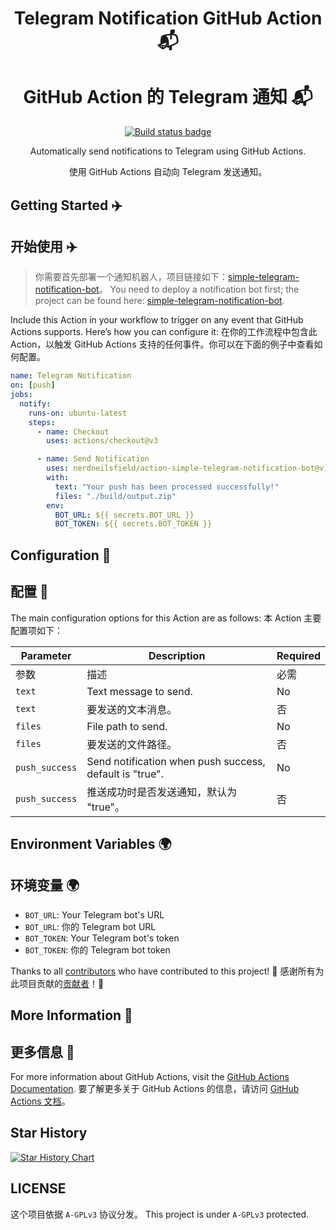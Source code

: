 <h1 align="center">
  Telegram Notification GitHub Action 📬
</h1>
<h1 align="center">
  GitHub Action 的 Telegram 通知 📬
</h1>

<p align="center">
  <a href="https://github.com/dengqi/action-simple-telegram-notification-bot/actions">
    <img src="https://github.com/nerdneilsfield/action-simple-telegram-notification-bot/actions/workflows/test.yml/badge.svg" alt="Build status badge">
  </a>
</p>

<p align="center">
  Automatically send notifications to Telegram using GitHub Actions.
</p>
<p align="center">
  使用 GitHub Actions 自动向 Telegram 发送通知。
</p>

## Getting Started :airplane:

## 开始使用 :airplane:

> 你需要首先部署一个通知机器人，项目链接如下：[simple-telegram-notification-bot](https://github.com/nerdneilsfield/simple-telegram-notification-bot)。
> You need to deploy a notification bot first; the project can be found here: [simple-telegram-notification-bot](https://github.com/nerdneilsfield/simple-telegram-notification-bot).

Include this Action in your workflow to trigger on any event that GitHub Actions supports. Here’s how you can configure it:
在你的工作流程中包含此 Action，以触发 GitHub Actions 支持的任何事件。你可以在下面的例子中查看如何配置。

```yml
name: Telegram Notification
on: [push]
jobs:
  notify:
    runs-on: ubuntu-latest
    steps:
      - name: Checkout
        uses: actions/checkout@v3

      - name: Send Notification
        uses: nerdneilsfield/action-simple-telegram-notification-bot@v1
        with:
          text: "Your push has been processed successfully!"
          files: "./build/output.zip"
        env:
          BOT_URL: ${{ secrets.BOT_URL }}
          BOT_TOKEN: ${{ secrets.BOT_TOKEN }}
```

## Configuration :wrench:

## 配置 :wrench:

The main configuration options for this Action are as follows:
本 Action 主要配置项如下：

| Parameter      | Description                                             | Required |
| -------------- | ------------------------------------------------------- | -------- |
| 参数           | 描述                                                    | 必需     |
| `text`         | Text message to send.                                   | No       |
| `text`         | 要发送的文本消息。                                      | 否       |
| `files`        | File path to send.                                      | No       |
| `files`        | 要发送的文件路径。                                      | 否       |
| `push_success` | Send notification when push success, default is "true". | No       |
| `push_success` | 推送成功时是否发送通知，默认为 "true"。                 | 否       |

## Environment Variables :earth_africa:

## 环境变量 :earth_africa:

- `BOT_URL`: Your Telegram bot's URL
- `BOT_URL`: 你的 Telegram bot URL
- `BOT_TOKEN`: Your Telegram bot's token
- `BOT_TOKEN`: 你的 Telegram bot token

Thanks to all [contributors](https://github.com/dengqi/action-simple-telegram-notification-bot/graphs/contributors) who have contributed to this project! 💖
感谢所有为此项目贡献的[贡献者](https://github.com/dengqi/action-simple-telegram-notification-bot/graphs/contributors)！💖

## More Information 📘

## 更多信息 📘

For more information about GitHub Actions, visit the [GitHub Actions Documentation](https://docs.github.com/en/actions).
要了解更多关于 GitHub Actions 的信息，请访问 [GitHub Actions 文档](https://docs.github.com/en/actions)。

## Star History

[![Star History Chart](https://api.star-history.com/svg?repos=nerdneilsfield/action-simple-telegram-notification-bot&type=Date)](https://star-history.com/#nerdneilsfield/action-simple-telegram-notification-bot&Date)

## LICENSE

这个项目依据 `A-GPLv3` 协议分发。
This project is under `A-GPLv3` protected.
